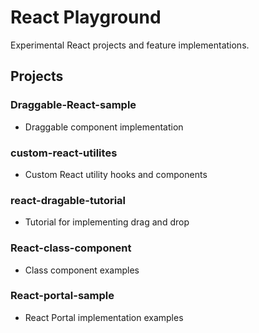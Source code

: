 # React Playground

Experimental React projects and feature implementations.

## Projects

### Draggable-React-sample
- Draggable component implementation

### custom-react-utilites
- Custom React utility hooks and components

### react-dragable-tutorial
- Tutorial for implementing drag and drop

### React-class-component
- Class component examples

### React-portal-sample
- React Portal implementation examples

